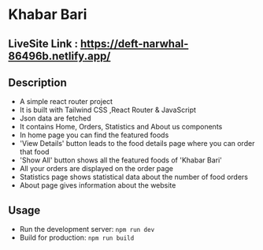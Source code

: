 # Khabar Bari

## LiveSite Link : https://deft-narwhal-86496b.netlify.app/

## Description
- A simple react router project
- It is built with Tailwind CSS ,React Router & JavaScript
- Json data are fetched
- It contains Home, Orders, Statistics and About us components
- In home page you can find the featured foods
- 'View Details' button leads to the food details page where you can order that food
- 'Show All' button shows all the featured foods of 'Khabar Bari'
- All your orders are displayed on the order page
- Statistics page shows statistical data about the number of food orders
- About page gives information about the website 

## Usage
- Run the development server: `npm run dev`
- Build for production: `npm run build`
